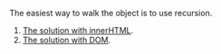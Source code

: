 The easiest way to walk the object is to use recursion.

1. [The solution with innerHTML](sandbox:innerhtml).
2. [The solution with DOM](sandbox:build-tree-dom).
